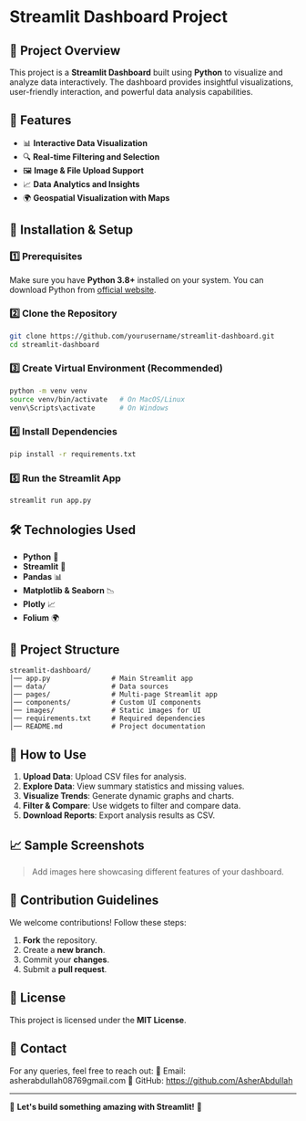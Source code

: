 # Streamlit Dashboard Project

## 📌 Project Overview
This project is a **Streamlit Dashboard** built using **Python** to visualize and analyze data interactively. The dashboard provides insightful visualizations, user-friendly interaction, and powerful data analysis capabilities.

## 📂 Features
- 📊 **Interactive Data Visualization**
- 🔍 **Real-time Filtering and Selection**
- 🖼️ **Image & File Upload Support**
- 📈 **Data Analytics and Insights**
- 🌍 **Geospatial Visualization with Maps**

## 🚀 Installation & Setup
### 1️⃣ Prerequisites
Make sure you have **Python 3.8+** installed on your system. You can download Python from [official website](https://www.python.org/).

### 2️⃣ Clone the Repository
```bash
git clone https://github.com/yourusername/streamlit-dashboard.git
cd streamlit-dashboard
```

### 3️⃣ Create Virtual Environment (Recommended)
```bash
python -m venv venv
source venv/bin/activate   # On MacOS/Linux
venv\Scripts\activate      # On Windows
```

### 4️⃣ Install Dependencies
```bash
pip install -r requirements.txt
```

### 5️⃣ Run the Streamlit App
```bash
streamlit run app.py
```

## 🛠️ Technologies Used
- **Python** 🐍
- **Streamlit** 🎈
- **Pandas** 📊
- **Matplotlib & Seaborn** 📉
- **Plotly** 📈
- **Folium** 🌍

## 📌 Project Structure
```
streamlit-dashboard/
│── app.py               # Main Streamlit app
│── data/                # Data sources
│── pages/               # Multi-page Streamlit app
│── components/          # Custom UI components
│── images/              # Static images for UI
│── requirements.txt     # Required dependencies
│── README.md            # Project documentation
```

## 📝 How to Use
1. **Upload Data**: Upload CSV files for analysis.
2. **Explore Data**: View summary statistics and missing values.
3. **Visualize Trends**: Generate dynamic graphs and charts.
4. **Filter & Compare**: Use widgets to filter and compare data.
5. **Download Reports**: Export analysis results as CSV.

## 📈 Sample Screenshots
> Add images here showcasing different features of your dashboard.

## 🤝 Contribution Guidelines
We welcome contributions! Follow these steps:
1. **Fork** the repository.
2. Create a **new branch**.
3. Commit your **changes**.
4. Submit a **pull request**.

## 📜 License
This project is licensed under the **MIT License**.

## 💬 Contact
For any queries, feel free to reach out:
📧 Email: asherabdullah08769gmail.com
🔗 GitHub: https://github.com/AsherAbdullah

---
🚀 **Let's build something amazing with Streamlit!** 🎈

